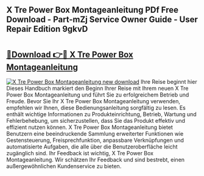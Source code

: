 ## X Tre Power Box Montageanleitung PDf Free Download - Part-mZj Service Owner Guide - User Repair Edition 9gkvD

# <h2><a href="http://df71qtu.blite.top/?on=X+Tre+Power+Box+Montageanleitung">🔗Download 👉🔴 X Tre Power Box Montageanleitung</a></h2>

[![X Tre Power Box Montageanleitung new download](https://i.imgur.com/lujVjoI.png)](http://df71qtu.blite.top/?on=X+Tre+Power+Box+Montageanleitung)
Ihre Reise beginnt hier Dieses Handbuch markiert den Beginn Ihrer Reise mit Ihrem neuen X Tre Power Box Montageanleitung und führt Sie zu erfolgreichem Betrieb und Freude. Bevor Sie Ihr X Tre Power Box Montageanleitung verwenden, empfehlen wir Ihnen, diese Bedienungsanleitung sorgfältig zu lesen. Es enthält wichtige Informationen zu Produkteinrichtung, Betrieb, Wartung und Fehlerbehebung, um sicherzustellen, dass Sie das Produkt effektiv und effizient nutzen können. X Tre Power Box Montageanleitung bietet Benutzern eine beeindruckende Sammlung erweiterter Funktionen wie Gestensteuerung, Freisprechfunktion, anpassbare Verknüpfungen und automatisierte Aufgaben, die alle über die Benutzeroberfläche leicht zugänglich sind. Ihr Feedback ist wichtig, X Tre Power Box Montageanleitung. Wir schätzen Ihr Feedback und sind bestrebt, einen außergewöhnlichen Kundenservice zu bieten.
